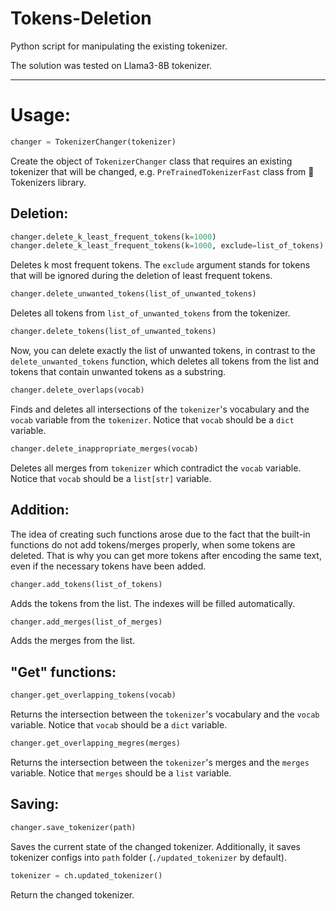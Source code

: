 # Tokens-Deletion
Python script for manipulating the existing tokenizer.

The solution was tested on Llama3-8B tokenizer.

-----
# Usage:

```python
changer = TokenizerChanger(tokenizer)
```
Create the object of `TokenizerChanger` class that requires an existing tokenizer that will be changed, e.g. `PreTrainedTokenizerFast` class from 🤗 Tokenizers library.

## Deletion:
```python
changer.delete_k_least_frequent_tokens(k=1000)
changer.delete_k_least_frequent_tokens(k=1000, exclude=list_of_tokens)
```
Deletes k most frequent tokens. The `exclude` argument stands for tokens that will be ignored during the deletion of least frequent tokens.

```python
changer.delete_unwanted_tokens(list_of_unwanted_tokens)
```
Deletes all tokens from `list_of_unwanted_tokens` from the tokenizer.

```python
changer.delete_tokens(list_of_unwanted_tokens)
```
Now, you can delete exactly the list of unwanted tokens, in contrast to the `delete_unwanted_tokens` function, which deletes all tokens from the list and tokens that contain unwanted tokens as a substring.

```python
changer.delete_overlaps(vocab)
```
Finds and deletes all intersections of the `tokenizer`'s vocabulary and the `vocab` variable from the `tokenizer`. Notice that `vocab` should be a `dict` variable.

```python
changer.delete_inappropriate_merges(vocab)
```
Deletes all merges from `tokenizer` which contradict the `vocab` variable. Notice that `vocab` should be a `list[str]` variable.


## Addition:
The idea of creating such functions arose due to the fact that the built-in functions do not add tokens/merges properly, when some tokens are deleted. That is why you can get more tokens after encoding the same text, even if the necessary tokens have been added.

```python
changer.add_tokens(list_of_tokens)
```
Adds the tokens from the list. The indexes will be filled automatically.

```python
changer.add_merges(list_of_merges)
```
Adds the merges from the list.


## "Get" functions:
```python
changer.get_overlapping_tokens(vocab)
```
Returns the intersection between the `tokenizer`'s vocabulary and the `vocab` variable. Notice that `vocab` should be a `dict` variable.

```python
changer.get_overlapping_megres(merges)
```
Returns the intersection between the `tokenizer`'s merges and the `merges` variable. Notice that `merges` should be a `list` variable.


## Saving:
```python
changer.save_tokenizer(path)
```
Saves the current state of the changed tokenizer. Additionally, it saves tokenizer configs into `path` folder (`./updated_tokenizer` by default).

```python
tokenizer = ch.updated_tokenizer()
```
Return the changed tokenizer.
